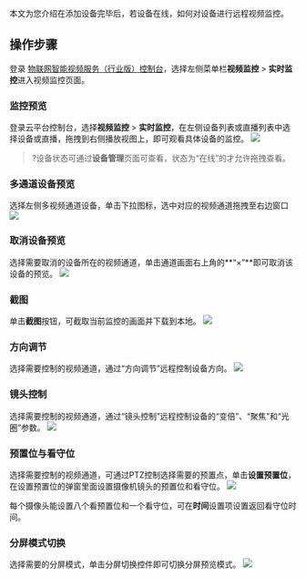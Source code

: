 本文为您介绍在添加设备完毕后，若设备在线，如何对设备进行远程视频监控。

## 操作步骤

登录 [物联网智能视频服务（行业版）控制台](https://console.cloud.tencent.com/iot-video-industry)，选择左侧菜单栏**视频监控** > **实时监控**进入视频监控页面。

### 监控预览

登录云平台控制台，选择**视频监控** > **实时监控**，在左侧设备列表或直播列表中选择设备或直播，拖拽到右侧播放视图上，即可观看具体设备的监控。
![](https://qcloudimg.tencent-cloud.cn/raw/ceaa6e1138ff171000caccf1160ae2fc.png)

> ?设备状态可通过**设备管理**页面可查看，状态为“在线”的才允许拖拽查看。

### 多通道设备预览

选择左侧多视频通道设备，单击下拉图标，选中对应的视频通道拖拽至右边窗口
![](https://main.qcloudimg.com/raw/acce79ff70c51427df2698bf03e45474.png)

### 取消设备预览

选择需要取消的设备所在的视频通道，单击通道画面右上角的**“×”**即可取消该设备的预览。
![](https://main.qcloudimg.com/raw/c048272746f49423e250af5ab9e17c9f.png)

### 截图

单击**截图**按钮，可截取当前监控的画面并下载到本地。
![](https://main.qcloudimg.com/raw/893ba03ca47b164d6107a70b4f2cc172.png)

### 方向调节

选择需要控制的视频通道，通过“方向调节”远程控制设备方向。
![](https://qcloudimg.tencent-cloud.cn/raw/03e170668322fdb2baba5f1ff39deed7.png)

### 镜头控制

选择需要控制的视频通道，通过“镜头控制”远程控制设备的“变倍”、“聚焦”和“光圈”参数。
![](https://qcloudimg.tencent-cloud.cn/raw/d4c8cbbe039f616995dffbba34da8170.png)

### 预置位与看守位

选择需要控制的视频通道，可通过PTZ控制选择需要的预置点，单击**设置预置位**，在设置预置位的弹窗里面设置摄像机镜头的预置位和看守位。
![](https://qcloudimg.tencent-cloud.cn/raw/3bde2031e8cd1f675bd04c5a51f45947.png)

每个摄像头能设置八个看预置位和一个看守位，可在**时间**设置项设置返回看守位时间。

### 分屏模式切换

选择需要的分屏模式，单击分屏切换控件即可切换分屏预览模式。
![](https://main.qcloudimg.com/raw/a0de06430dc951f2f116dfacdc2ed705.png)
